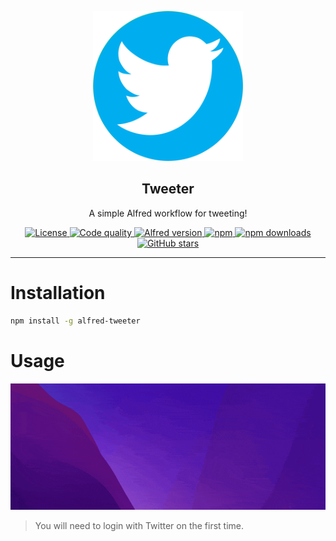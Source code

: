 <p align="center">
  <img src="icon.png" alt="Twitter logo" width="240" />
</p>

<h2 align="center">Tweeter</h2>

<p align="center">A simple Alfred workflow for tweeting!</p>

<p align="center">
  <a href="LICENSE">
    <img src="https://img.shields.io/npm/l/alfred-tweeter" alt="License" />
  </a>
  <a href="https://www.codacy.com/gh/earthpyy/alfred-tweeter/dashboard">
    <img src="https://img.shields.io/codacy/grade/0175001dfe80415ab375639dac012a58" alt="Code quality" />
  </a>
  <a href="https://www.alfredapp.com">
    <img src="https://img.shields.io/badge/alfred-4-blue" alt="Alfred version" />
  </a>
  <a href="https://www.npmjs.com/package/alfred-tweeter">
    <img src="https://img.shields.io/npm/v/alfred-tweeter" alt="npm" />
  </a>
  <a href="https://www.npmjs.com/package/alfred-tweeter">
    <img src="https://img.shields.io/npm/dm/alfred-tweeter" alt="npm downloads" />
  </a>
  <a href="https://github.com/earthpyy/alfred-tweeter">
    <img src="https://img.shields.io/github/stars/earthpyy/alfred-tweeter?style=social" alt="GitHub stars" />
  </a>
</p>

---

# Installation

```bash
npm install -g alfred-tweeter
```

# Usage

<p align="center">
  <img src="screenshot.gif" alt="Screenshot" />
</p>

> You will need to login with Twitter on the first time.

